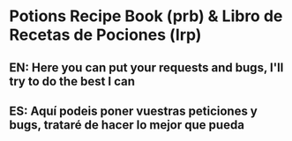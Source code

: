 # Potions Recipe Book (prb) & Libro de Recetas de Pociones (lrp)

## EN: Here you can put your requests and bugs, I'll try to do the best I can
## ES: Aquí podeis poner vuestras peticiones y bugs, trataré de hacer lo mejor que pueda
